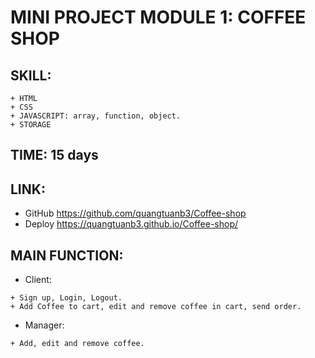 # MINI PROJECT MODULE 1: COFFEE SHOP

## SKILL:
```
+ HTML
+ CSS
+ JAVASCRIPT: array, function, object. 
+ STORAGE
```
## TIME: 15 days

## LINK:
+ GitHub https://github.com/quangtuanb3/Coffee-shop
+ Deploy https://quangtuanb3.github.io/Coffee-shop/

## MAIN FUNCTION:
* Client: 
```
+ Sign up, Login, Logout.
+ Add Coffee to cart, edit and remove coffee in cart, send order.
```
* Manager: 
```
+ Add, edit and remove coffee.
```
